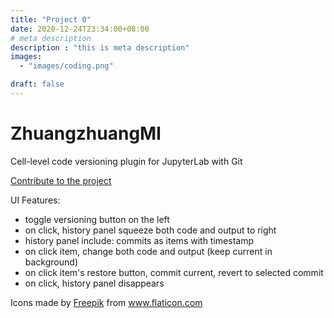 ```yaml
---
title: "Project 0"
date: 2020-12-24T23:34:00+08:00
# meta description
description : "this is meta description"
images: 
  - "images/coding.png"

draft: false
---
```


# ZhuangzhuangMl
Cell-level code versioning plugin for JupyterLab with Git

[Contribute to the project](https://github.com/Alpaca-Hub/zhuangzhuangml)

UI Features:
* toggle versioning button on the left
* on click, history panel squeeze both code and output to right
* history panel include: commits as items with timestamp
* on click item, change both code and output (keep current in background)
* on click item's restore button, commit current, revert to selected commit
* on click, history panel disappears

Icons made by <a href="https://www.flaticon.com/authors/freepik" title="Freepik">Freepik</a> from <a href="https://www.flaticon.com/" title="Flaticon">www.flaticon.com</a>
